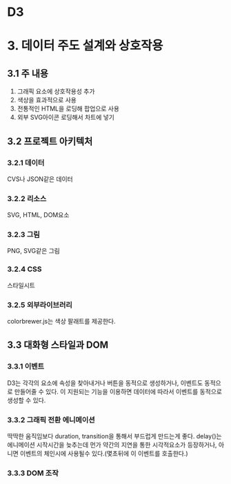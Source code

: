 D3
======================

# 3. 데이터 주도 설계와 상호작용
## 3.1 주 내용
1. 그래픽 요소에 상호작용성 추가
2. 색상을 효과적으로 사용
3. 전통적인 HTML을 로딩해 팝업으로 사용
4. 외부 SVG아이콘 로딩해서 차트에 넣기
## 3.2 프로젝트 아키텍처
### 3.2.1 데이터
CVS나 JSON같은 데이터
### 3.2.2 리소스
SVG, HTML, DOM요소
### 3.2.3 그림
PNG, SVG같은 그림
### 3.2.4 CSS
스타일시트
### 3.2.5 외부라이브러리
colorbrewer.js는 색상 팔래트를 제공한다.
## 3.3 대화형 스타일과 DOM
### 3.3.1 이벤트
D3는 각각의 요소에 속성을 찾아내거나 버튼을 동적으로 생성하거나, 이벤트도 동적으로 만들어줄 수 있다. 이 지원되는 기능을 이용하면 데이터에 따라서 이벤트를 동적으로 생성할 수 있다.
### 3.3.2 그래픽 전환 에니메이션
딱딱한 움직임보다 duration, transition을 통해서 부드럽게 만드는게 좋다. delay()는 에니메이션 시작시간을 늦추는데 먼가 약간의 지연을 통한 시각적요소가 등장하거나, 아니면 이벤트의 체인시에 사용될수 있다.(몇초뒤에 이 이벤트를 호출한다.)
### 3.3.3 DOM 조작